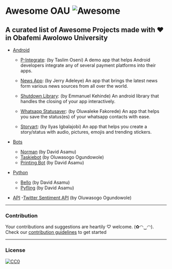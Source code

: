 # Awesome OAU ![Awesome](https://cdn.rawgit.com/sindresorhus/awesome/d7305f38d29fed78fa85652e3a63e154dd8e8829/media/badge.svg)
A curated list of Awesome Projects made with ❤ in Obafemi Awolowo University
---
- [Android](#android)

  - [P-Integrate](http://github.com/TaslimOseni/P-Integrate): (by Taslim Oseni) A demo app that helps Android developers integrate any of several payment platforms into their apps.
    
  - [News App](https://play.google.com/store/apps/details?id=ng.codebag.newsapp): (by Jerry Adeleye) An app that brings the latest news form various news sources from all over the world.

  - [Shutdown Library](https://github.com/emmanuelkehinde/Shutdown): (by Emmanuel Kehinde) An android library that handles the closing of your app interactively.

  - [Whatsapp Statusaver](https://play.google.com/store/apps/details?id=com.hashcode.whatsstatussaver): (by Oluwaleke Fakorede) An app that helps you save the status(es) of your whatsapp contacts with ease. 
      
  - [Storyart](https://t.co/eo7ERxVhkb): (by Ilyas Igbalajobi) An app that helps you create a story/status with audio, pictures, emojis and trending stickers.



- [Bots](#bot)
    - [Norman](https://github.com/phvash/printing-bot) (by David Asamu)
    - [Taskiebot](https://github.com/elseagle/taskiebot) (by Oluwasogo Ogundowole)
    - [Printing Bot](https://github.com/phvash/printing-bot) (by David Asamu)
     
     
     
- [Python](#python)
  - [Bello](https://github.com/phvash/bello) (by David Asamu)
  - [Pyfling](https://github.com/phvash/pyfing) (by David Asamu)
  
  
  
- [API](#api)
  -[Twitter Sentiment API](http://github.com/elseagle/sentimental_analysis) (by Oluwasogo Ogundowole)
  

---
### Contribution
Your contributions and suggestions are heartily ♡ welcome. (✿◠‿◠). Check our [contribution guidelines](https://github.com/butroad20/awesome-oau/blob/master/CONTRIBUTING.md) to get started


---
### License
[![CC0](http://i.creativecommons.org/p/zero/1.0/88x31.png)](http://creativecommons.org/publicdomain/zero/1.0/)
